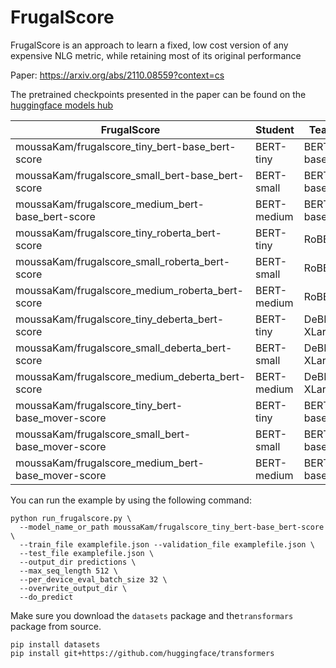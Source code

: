 # FrugalScore
FrugalScore is an approach to learn a fixed, low cost version of any expensive NLG metric, while retaining most of its original performance

Paper: https://arxiv.org/abs/2110.08559?context=cs

The pretrained checkpoints presented in the paper can be found on the [huggingface models hub](https://huggingface.co/moussaKam)

| FrugalScore                                        | Student     | Teacher        | Method     |
|----------------------------------------------------|-------------|----------------|------------|
| moussaKam/frugalscore_tiny_bert-base_bert-score    | BERT-tiny   | BERT-base      | BERTScore  |
| moussaKam/frugalscore_small_bert-base_bert-score   | BERT-small  | BERT-base      | BERTScore  |
| moussaKam/frugalscore_medium_bert-base_bert-score  | BERT-medium | BERT-base      | BERTScore  |
| moussaKam/frugalscore_tiny_roberta_bert-score      | BERT-tiny   | RoBERTa        | BERTScore  |
| moussaKam/frugalscore_small_roberta_bert-score     | BERT-small  | RoBERTa        | BERTScore  |
| moussaKam/frugalscore_medium_roberta_bert-score    | BERT-medium | RoBERTa        | BERTScore  |
| moussaKam/frugalscore_tiny_deberta_bert-score      | BERT-tiny   | DeBERTa-XLarge | BERTScore  |
| moussaKam/frugalscore_small_deberta_bert-score     | BERT-small  | DeBERTa-XLarge | BERTScore  |
| moussaKam/frugalscore_medium_deberta_bert-score    | BERT-medium | DeBERTa-XLarge | BERTScore  |
| moussaKam/frugalscore_tiny_bert-base_mover-score   | BERT-tiny   | BERT-base      | MoverScore |
| moussaKam/frugalscore_small_bert-base_mover-score  | BERT-small  | BERT-base      | MoverScore |
| moussaKam/frugalscore_medium_bert-base_mover-score | BERT-medium | BERT-base      | MoverScore |

You can run the example by using the following command:

```
python run_frugalscore.py \
  --model_name_or_path moussaKam/frugalscore_tiny_bert-base_bert-score \
  --train_file examplefile.json --validation_file examplefile.json \
  --test_file examplefile.json \
  --output_dir predictions \
  --max_seq_length 512 \
  --per_device_eval_batch_size 32 \
  --overwrite_output_dir \
  --do_predict
```

Make sure you download the `datasets` package and the`transformars` package from source. 
```
pip install datasets
pip install git+https://github.com/huggingface/transformers
```
